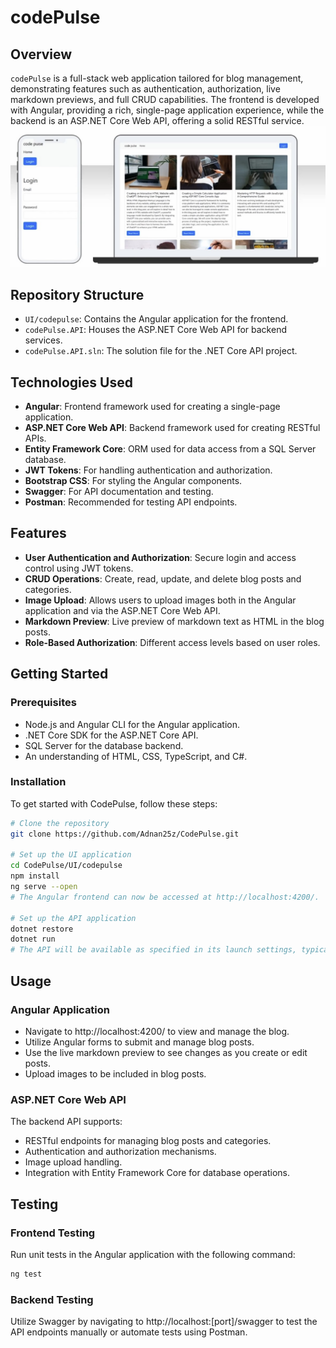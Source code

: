 # codePulse

## Overview

`codePulse` is a full-stack web application tailored for blog management, demonstrating features such as authentication, authorization, live markdown previews, and full CRUD capabilities. The frontend is developed with Angular, providing a rich, single-page application experience, while the backend is an ASP.NET Core Web API, offering a solid RESTful service.
![Game Screenshot](codepulse.jpg)

## Repository Structure

- `UI/codepulse`: Contains the Angular application for the frontend.
- `codePulse.API`: Houses the ASP.NET Core Web API for backend services.
- `codePulse.API.sln`: The solution file for the .NET Core API project.

## Technologies Used

- **Angular**: Frontend framework used for creating a single-page application.
- **ASP.NET Core Web API**: Backend framework used for creating RESTful APIs.
- **Entity Framework Core**: ORM used for data access from a SQL Server database.
- **JWT Tokens**: For handling authentication and authorization.
- **Bootstrap CSS**: For styling the Angular components.
- **Swagger**: For API documentation and testing.
- **Postman**: Recommended for testing API endpoints.

## Features

- **User Authentication and Authorization**: Secure login and access control using JWT tokens.
- **CRUD Operations**: Create, read, update, and delete blog posts and categories.
- **Image Upload**: Allows users to upload images both in the Angular application and via the ASP.NET Core Web API.
- **Markdown Preview**: Live preview of markdown text as HTML in the blog posts.
- **Role-Based Authorization**: Different access levels based on user roles.

## Getting Started

### Prerequisites

- Node.js and Angular CLI for the Angular application.
- .NET Core SDK for the ASP.NET Core API.
- SQL Server for the database backend.
- An understanding of HTML, CSS, TypeScript, and C#.

### Installation

To get started with CodePulse, follow these steps:
```bash
# Clone the repository
git clone https://github.com/Adnan25z/CodePulse.git

# Set up the UI application
cd CodePulse/UI/codepulse
npm install
ng serve --open
# The Angular frontend can now be accessed at http://localhost:4200/.

# Set up the API application
dotnet restore
dotnet run
# The API will be available as specified in its launch settings, typically http://localhost:<port>/.
```

## Usage

### Angular Application

- Navigate to http://localhost:4200/ to view and manage the blog.
- Utilize Angular forms to submit and manage blog posts.
- Use the live markdown preview to see changes as you create or edit posts.
- Upload images to be included in blog posts.
  
### ASP.NET Core Web API 

The backend API supports:
- RESTful endpoints for managing blog posts and categories.
- Authentication and authorization mechanisms.
- Image upload handling.
- Integration with Entity Framework Core for database operations.

## Testing

### Frontend Testing

Run unit tests in the Angular application with the following command:
```bash
ng test
```

### Backend Testing
Utilize Swagger by navigating to http://localhost:[port]/swagger to test the API endpoints manually or automate tests using Postman.
